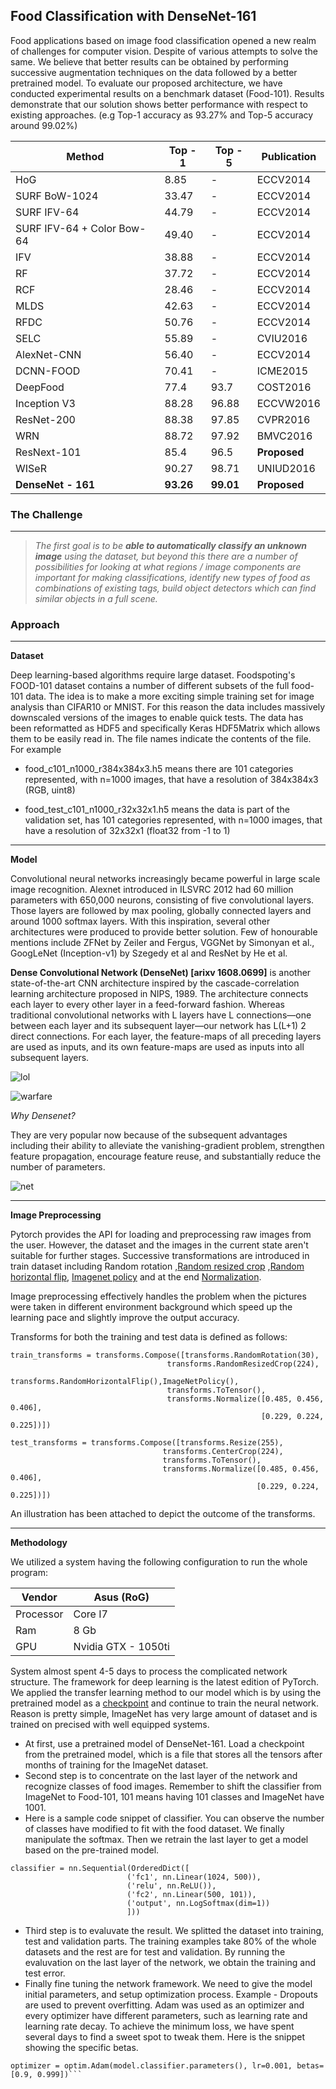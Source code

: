 ## **Food Classification with DenseNet-161**

Food applications based on image food classification opened a new realm of challenges for computer vision. Despite of various attempts to solve the same. We believe that better results can be obtained by performing successive augmentation techniques on the data followed by a better pretrained model. To evaluate our proposed architecture, we have conducted experimental results on a benchmark dataset (Food-101). Results demonstrate that our solution shows better performance with respect to existing approaches. (e.g Top-1 accuracy as 93.27% and Top-5 accuracy around 99.02%)

| Method 	| Top - 1  	| Top - 5  	| Publication  	|
|---	|---	|---	|---	|
| HoG    	|8.85   	| - | ECCV2014  	|
|   SURF BoW-1024 	|  33.47  	|   -	| ECCV2014  	|
|   SURF IFV-64 	|  44.79   	|   -	|   ECCV2014 	|
|    SURF IFV-64 + Color Bow-64	|  49.40 	|   -	|   ECCV2014   	|
|   IFV	| 38.88   	| -  	|  ECCV2014  	|
|  RF	|   37.72 	| -  	|   ECCV2014  	|
|   RCF	|   28.46 	| -  	|    ECCV2014	|
|   MLDS 	|    42.63  	| -  	|  ECCV2014	|
|  RFDC	|   50.76   	|  - 	|   ECCV2014 	|
|  SELC 	|     55.89 	|   -	|  CVIU2016 	|
|   AlexNet-CNN 	|  56.40  	|   -	|    ECCV2014	|
|  DCNN-FOOD  	|  70.41  	|   - 	|   ICME2015	|
|   DeepFood 	|   77.4   	|   93.7	|  COST2016 	|
| Inception V3  	|  88.28  	|   96.88 	|   ECCVW2016 	|
|   ResNet-200	|   88.38 	|   	97.85 |    CVPR2016	|
|   WRN 	|   88.72 	|   	 97.92|   BMVC2016	|
|ResNext-101| 85.4|96.5| **Proposed**
|   WISeR 	|   90.27 	|   98.71	|   UNIUD2016 	|
|   **DenseNet - 161**	|  **93.26** 	|   **99.01**	|  **Proposed** 	|


### The Challenge
<hr>

> *The first goal is to be **able to automatically classify an unknown image** using the dataset, but beyond this there are a number of possibilities for looking at what regions / image components are important for making classifications, identify new types of food as combinations of existing tags, build object detectors which can find similar objects in a full scene.*


### Approach
<hr>

**Dataset**

Deep learning-based algorithms require large dataset. Foodspoting's FOOD-101  dataset contains a number of different subsets of the full food-101 data. The idea is to make a more exciting simple training set for image analysis than CIFAR10 or MNIST. For this reason the data includes massively downscaled versions of the images to enable quick tests. The data has been reformatted as HDF5 and specifically Keras HDF5Matrix which allows them to be easily read in. The file names indicate the contents of the file. For example

-   food_c101_n1000_r384x384x3.h5 means there are 101 categories represented, with n=1000 images, that have a resolution of 384x384x3 (RGB, uint8)
    
-   food_test_c101_n1000_r32x32x1.h5 means the data is part of the validation set, has 101 categories represented, with n=1000 images, that have a resolution of 32x32x1 (float32 from -1 to 1)

***
**Model**

Convolutional neural networks increasingly became powerful in large scale image recognition. Alexnet introduced in ILSVRC 2012 had 60 million parameters with 650,000 neurons, consisting of five convolutional layers. Those layers are followed by max pooling,  globally connected layers and around 1000 softmax layers.
With this inspiration, several other architectures were produced to provide better solution. Few of honourable mentions include ZFNet by Zeiler and Fergus, VGGNet by Simonyan et al., GoogLeNet (Inception-v1)  by Szegedy et al and ResNet  by He et al.
 
**Dense Convolutional Network (DenseNet) [arixv 1608.0699]** is another state-of-the-art CNN architecture inspired by the cascade-correlation learning architecture proposed in NIPS, 1989. The architecture connects each layer to every other layer in a feed-forward fashion. Whereas traditional convolutional networks with L layers have L connections—one between each layer and its subsequent layer—our network has L(L+1) 2 direct connections. For each layer, the feature-maps of all preceding layers are used as inputs, and its own feature-maps are used as inputs into all subsequent layers.

![lol](https://cloud.githubusercontent.com/assets/8370623/17981494/f838717a-6ad1-11e6-9391-f0906c80bc1d.jpg)

![warfare](https://i.imgur.com/ZdySvOP.jpg)

_Why Densenet?_

They are very popular now because of the subsequent advantages including their ability to alleviate the vanishing-gradient problem, strengthen feature propagation, encourage feature reuse, and substantially reduce the number of parameters.

![net](https://miro.medium.com/max/875/1*UgVPefF8XKR5aITCzD_5sQ.png)

 ***
 **Image Preprocessing**
 
Pytorch provides the API for loading and preprocessing raw images from the user. However, the dataset and the images in the current state aren't suitable for further stages. 
Successive transformations are introduced in train dataset including <a href="https://pytorch.org/docs/stable/torchvision/transforms.html#torchvision.transforms.RandomRotation" style="text-decoration:none">Random rotation </a>,<a href="https://pytorch.org/docs/stable/torchvision/transforms.html#torchvision.transforms.RandomSizedCrop">Random resized crop</a> ,<a href="https://pytorch.org/docs/stable/torchvision/transforms.html#torchvision.transforms.RandomVerticalFlip">Random horizontal flip</a>, <a href="https://towardsdatascience.com/how-to-improve-your-image-classifier-with-googles-autoaugment-77643f0be0c9">Imagenet policy</a> and at the end <a href="https://pytorch.org/docs/stable/torchvision/transforms.html#torchvision.transforms.Normalize">Normalization</a>.

Image preprocessing effectively handles the problem when the pictures were taken in different environment background which speed up the learning pace and slightly improve the output accuracy.

Transforms for both the training and test data is defined as follows:

    train_transforms = transforms.Compose([transforms.RandomRotation(30),
                                       transforms.RandomResizedCrop(224),
                                       transforms.RandomHorizontalFlip(),ImageNetPolicy(),
                                       transforms.ToTensor(),
                                       transforms.Normalize([0.485, 0.456, 0.406],
                                                            [0.229, 0.224, 0.225])])

    test_transforms = transforms.Compose([transforms.Resize(255),
                                      transforms.CenterCrop(224),
                                      transforms.ToTensor(),
                                      transforms.Normalize([0.485, 0.456, 0.406],
                                                           [0.229, 0.224, 0.225])])

An illustration has been attached to depict the outcome of the transforms.

***
 **Methodology**

We utilized a system having the following configuration to run the whole program:

|Vendor | Asus (RoG) |
|--|--|
| Processor  | Core I7  |
| Ram  | 8 Gb  |
| GPU | Nvidia GTX - 1050ti  |

System almost spent 4-5 days to process the complicated network structure. The framework for deep learning is the latest edition of PyTorch. We applied the transfer learning method to our model which is by using the pretrained model as a <a href="https://www.kaggle.com/pytorch/densenet121/kernels">checkpoint</a> and continue to train the neural network. Reason is pretty simple, ImageNet has very large amount of dataset and is trained on precised with well equipped systems.

 - At first, use a pretrained model of DenseNet-161. Load a checkpoint from the pretrained model, which is a file that stores all the tensors after months of training for the ImageNet dataset.
 - Second step is to concentrate on the last layer of the network and recognize classes of food images. Remember to shift the classifier from ImageNet to Food-101, 101 means having 101 classes and ImageNet have 1001.
 - Here is a sample code snippet of classifier. You can observe the number of classes have modified to fit with the food dataset. We finally manipulate the softmax. Then we retrain the last layer to get a model based on the pre-trained model.

```
classifier = nn.Sequential(OrderedDict([
                          ('fc1', nn.Linear(1024, 500)),
                          ('relu', nn.ReLU()),
                          ('fc2', nn.Linear(500, 101)),
                          ('output', nn.LogSoftmax(dim=1))
                          ]))
```
- Third step is to evaluvate the result. We splitted the dataset into training, test and validation parts. The training examples take 80% of the whole datasets and the rest are for test and validation. By running the evaluvation on the last layer of the network, we obtain the training and test error.
- Finally fine tuning the network framework. We need to give the model initial parameters, and setup optimization process. Example - Dropouts are used to prevent overfitting. Adam was used as an optimizer and every optimizer have different parameters, such as learning rate and learning rate decay. To achieve the minimum loss, we have spent several days to find a sweet spot to tweak them.
Here is the snippet showing the specific betas.

```
optimizer = optim.Adam(model.classifier.parameters(), lr=0.001, betas=[0.9, 0.999])```
